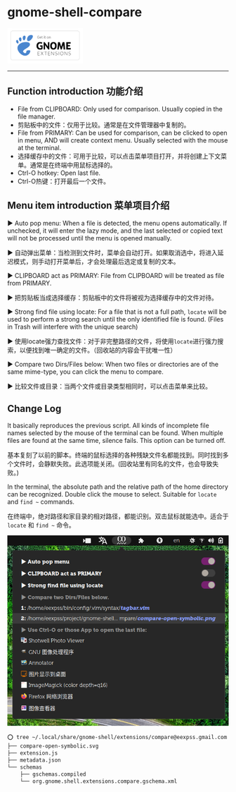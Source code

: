 # gnome-shell-compare

[<img alt="" height="80" src="https://raw.githubusercontent.com/andyholmes/gnome-shell-extensions-badge/master/get-it-on-ego.svg?sanitize=true">](https://extensions.gnome.org/extension/4789/compare-filedir-from-clip/)

---

## Function introduction 功能介绍

- File from CLIPBOARD: Only used for comparison. Usually copied in the file manager.
- 剪贴板中的文件：仅用于比较。通常是在文件管理器中复制的。
- File from PRIMARY: Can be used for comparison, can be clicked to open in menu, AND will create context menu. Usually selected with the mouse at the terminal.
- 选择缓存中的文件：可用于比较，可以点击菜单项目打开，并将创建上下文菜单。通常是在终端中用鼠标选择的。
- Ctrl-O hotkey: Open last file.
- Ctrl-O热键：打开最后一个文件。

## Menu item introduction 菜单项目介绍

▶ Auto pop menu:  When a file is detected, the menu opens automatically. If unchecked, it will enter the lazy mode, and the last selected or copied text will not be processed until the menu is opened manually.

▶ 自动弹出菜单：当检测到文件时，菜单会自动打开。如果取消选中，将进入延迟模式，则手动打开菜单后，才会处理最后选定或复制的文本。

▶ CLIPBOARD act as PRIMARY: File from CLIPBOARD will be treated as file from PRIMARY.

▶ 把剪贴板当成选择缓存：剪贴板中的文件将被视为选择缓存中的文件对待。

▶ Strong find file using locate: For a file that is not a full path, `locate` will be used to perform a strong search until the only identified file is found. (Files in Trash will interfere with the unique search)

▶ 使用locate强力查找文件：对于非完整路径的文件，将使用`locate`进行强力搜索，以便找到唯一确定的文件。（回收站的内容会干扰唯一性）

▶ Compare two Dirs/Files below: When two files or directories are of the same mime-type, you can click the menu to compare.

▶ 比较文件或目录：当两个文件或目录类型相同时，可以点击菜单来比较。

## Change Log

It basically reproduces the previous script. All kinds of incomplete file names selected by the mouse of the terminal can be found. When multiple files are found at the same time, silence fails. This option can be turned off.

基本复刻了以前的脚本。终端的鼠标选择的各种残缺文件名都能找到。同时找到多个文件时，会静默失败。此选项能关闭。(回收站里有同名的文件，也会导致失败。)

In the terminal, the absolute path and the relative path of the home directory can be recognized. Double click the mouse to select. Suitable for `locate` and `find ~` commands.

在终端中，绝对路径和家目录的相对路径，都能识别。双击鼠标就能选中。适合于 `locate` 和 `find ~` 命令。

![](screenshot.png)

```
⭕ tree ~/.local/share/gnome-shell/extensions/compare@eexpss.gmail.com
├── compare-open-symbolic.svg
├── extension.js
├── metadata.json
└── schemas
    ├── gschemas.compiled
    └── org.gnome.shell.extensions.compare.gschema.xml
```
